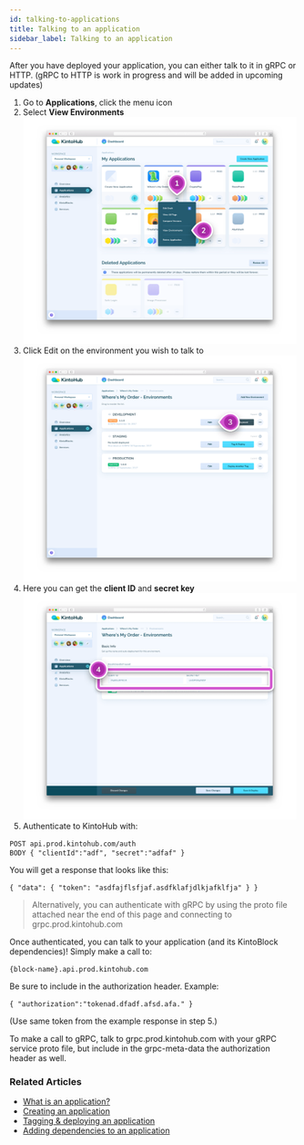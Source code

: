 ```yaml
---
id: talking-to-applications
title: Talking to an application
sidebar_label: Talking to an application
---
```


After you have deployed your application, you can either talk to it in gRPC or HTTP.
(gRPC to HTTP is work in progress and will be added in upcoming updates)

1. Go to **Applications**, click the menu icon
2. Select **View Environments**
![Screenshot - View Environment](/docs/assets/talking-to-applications-1-2.png)
3. Click Edit on the environment you wish to talk to
![Screenshot - Edit Environment](/docs/assets/talking-to-applications-3.png)
4. Here you can get the **client ID** and **secret key**
![Screenshot - Client ID and Secret Key](/docs/assets/talking-to-applications-4.png)
5. Authenticate to KintoHub with:

```
POST api.prod.kintohub.com/auth
BODY { "clientId":"adf", "secret":"adfaf" }
```

You will get a response that looks like this:

```
{ "data": { "token": "asdfajflsfjaf.asdfklafjdlkjafklfja" } }
```
> Alternatively, you can authenticate with gRPC by using the proto file attached near the end of this page and connecting to grpc.prod.kintohub.com

Once authenticated, you can talk to your application (and its KintoBlock dependencies)!
Simply make a call to:

```
{block-name}.api.prod.kintohub.com
```

Be sure to include in the authorization header. Example:

```
{ "authorization":"tokenad.dfadf.afsd.afa." }
```

(Use same token from the example response in step 5.)


To make a call to gRPC, talk to grpc.prod.kintohub.com with your gRPC service proto file, but include in the grpc-meta-data the authorization header as well.


### Related Articles

* [What is an application?](what-is-an-application.md)
* [Creating an application](creating-an-application.md)
* [Tagging & deploying an application](tagging-and-deploying.md)
* [Adding dependencies to an application](adding-a-dependency-application.md)
